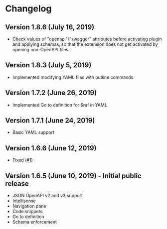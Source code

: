# Changelog

## Version 1.8.6 (July 16, 2019)
* Check values of "openapi"/"swagger" attributes before activating plugin and applying schemas, so that the extension does not get activated by opening non-OpenAPI files.

## Version 1.8.3 (July 5, 2019)
* Implemented modifying YAML files with outline commands

## Version 1.7.2 (June 26, 2019)
* Implemented Go to definition for $ref in YAML

## Version 1.7.1 (June 24, 2019)
* Basic YAML support

## Version 1.6.6 (June 12, 2019)
* Fixed ([#1](https://github.com/42Crunch/vscode-openapi/issues/1))

## Version 1.6.5 (June 10, 2019) - Initial public release
* JSON OpenAPI v2 and v3 support
* Intellisense
* Navigation pane
* Code snippets
* Go to definition
* Schema enforcement
